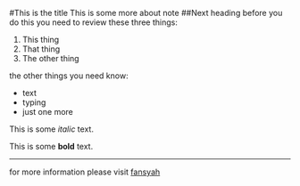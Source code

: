 #This is the title
This is some more about note
##Next heading
before you do this you need to review these three things:

1. This thing
2. That thing
3. The other thing

the other things you need know:

- text
- typing
- just one more

This is some *italic* text.

This is some **bold** text. 

-------------------------
for more information please visit [fansyah](http://facebook.com "the new site")
